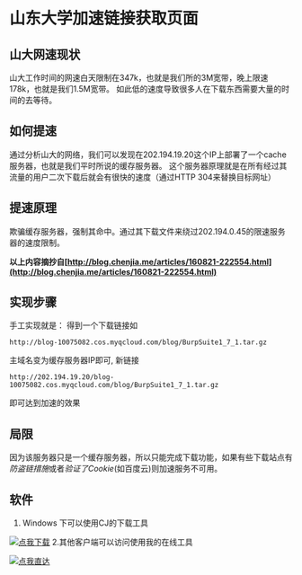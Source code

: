 # 山东大学加速链接获取页面
## 山大网速现状
山大工作时间的网速白天限制在347k，也就是我们所的3M宽带，晚上限速178k，也就是我们1.5M宽带。 如此低的速度导致很多人在下载东西需要大量的时间的去等待。

## 如何提速
通过分析山大的网络，我们可以发现在202.194.19.20这个IP上部署了一个cache服务器，也就是我们平时所说的缓存服务器。 这个服务器原理就是在所有经过其流量的用户二次下载后就会有很快的速度（通过HTTP 304来替换目标网址）

## 提速原理
欺骗缓存服务器，强制其命中。通过其下载文件来绕过202.194.0.45的限速服务器的速度限制。

**以上内容摘抄自[http://blog.chenjia.me/articles/160821-222554.html](http://blog.chenjia.me/articles/160821-222554.html)**

## 实现步骤
手工实现就是：
得到一个下载链接如 
```
http://blog-10075082.cos.myqcloud.com/blog/BurpSuite1_7_1.tar.gz
```
主域名变为缓存服务器IP即可, 新链接 
```
http://202.194.19.20/blog-10075082.cos.myqcloud.com/blog/BurpSuite1_7_1.tar.gz
```
即可达到加速的效果

## 局限
因为该服务器只是一个缓存服务器，所以只能完成下载功能，如果有些下载站点有*防盗链措施*或者*验证了Cookie*(如百度云)则加速服务不可用。

## 软件
1. Windows 下可以使用CJ的下载工具

[![点我下载](https://ohrhuwrbc.qnssl.com/16-12-13/32106656-file_1481638245625_e248.jpg)](http://blog-10075082.cos.myqcloud.com/blog/SDU_Speed.rar)
2.其他客户端可以访问使用我的在线工具

[![点我直达](https://ohrhuwrbc.qnssl.com/16-12-13/95788658-file_1481638267561_dde3.jpg)](http://cache.fiht.ml)